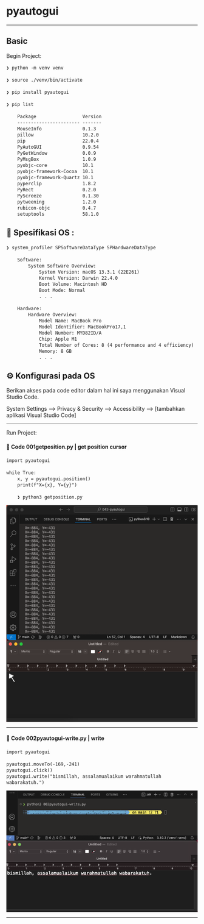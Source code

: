# pyautogui

---

## Basic

Begin Project:

    ❯ python -m venv venv

    ❯ source ./venv/bin/activate

    ❯ pip install pyautogui

    ❯ pip list

        Package                 Version
        ----------------------- -------
        MouseInfo               0.1.3
        pillow                  10.2.0
        pip                     22.0.4
        PyAutoGUI               0.9.54
        PyGetWindow             0.0.9
        PyMsgBox                1.0.9
        pyobjc-core             10.1
        pyobjc-framework-Cocoa  10.1
        pyobjc-framework-Quartz 10.1
        pyperclip               1.8.2
        PyRect                  0.2.0
        PyScreeze               0.1.30
        pytweening              1.2.0
        rubicon-objc            0.4.7
        setuptools              58.1.0


## &#x1F4D6; Spesifikasi OS :

    ❯ system_profiler SPSoftwareDataType SPHardwareDataType

        Software:
            System Software Overview:
                System Version: macOS 13.3.1 (22E261)
                Kernel Version: Darwin 22.4.0
                Boot Volume: Macintosh HD
                Boot Mode: Normal    
                . . .

        Hardware:
            Hardware Overview:
                Model Name: MacBook Pro
                Model Identifier: MacBookPro17,1
                Model Number: MYD82ID/A
                Chip: Apple M1
                Total Number of Cores: 8 (4 performance and 4 efficiency)
                Memory: 8 GB
                . . .

## &#x2699; Konfigurasi pada OS

Berikan akses pada code editor dalam hal ini saya menggunakan Visual Studio Code.

System Settings --> Privacy & Security --> Accessibility --> [tambahkan aplikasi Visual Studio Code]

---

Run Project:

#### &#x1F680; Code 001getposition.py | get position cursor

    import pyautogui

    while True:
        x, y = pyautogui.position()
        print(f"X={x}, Y={y}")

        ❯ python3 getposition.py

<p align="center">
    <img src="./gambar-petunjuk/ss_getposition_1.1.png" alt="ss_getposition_1.1" style="display: block; margin: 0 auto;">
</p>

---

#### &#x1F680; Code 002pyautogui-write.py | write

    import pyautogui

    pyautogui.moveTo(-169,-241)
    pyautogui.click()
    pyautogui.write("bismillah, assalamualaikum warahmatullah wabarakatuh.")

<p align="center">
    <img src="./gambar-petunjuk/ss_pyautogui_write_1.png" alt="ss_pyautogui_write_1" style="display: block; margin: 0 auto;">
</p>

---